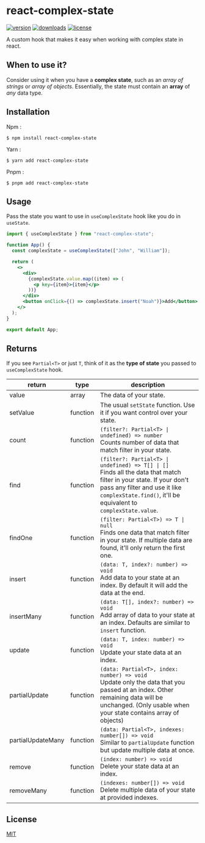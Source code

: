 # react-complex-state

[![version](https://img.shields.io/npm/v/react-complex-state?style=flat-square)](https://www.npmjs.com/package/react-complex-state) [![downloads](https://img.shields.io/npm/dm/react-complex-state?style=flat-square)]() [![license](https://img.shields.io/npm/l/react-complex-state?style=flat-square)](http://opensource.org/licenses/MIT)

A custom hook that makes it easy when working with complex state in react.

## When to use it?

Consider using it when you have a **complex state**, such as an _array of strings_ or _array of objects_. Essentially, the state must contain an **array** of _any_ data type.

## Installation

Npm :

```
$ npm install react-complex-state
```

Yarn :

```
$ yarn add react-complex-state
```

Pnpm :

```
$ pnpm add react-complex-state
```

## Usage

Pass the state you want to use in `useComplexState` hook like you do in `useState`.

```jsx
import { useComplexState } from "react-complex-state";

function App() {
  const complexState = useComplexState(["John", "William"]);

  return (
    <>
      <div>
        {complexState.value.map((item) => (
          <p key={item}>{item}</p>
        ))}
      </div>
      <button onClick={() => complexState.insert("Noah")}>Add</button>
    </>
  );
}

export default App;
```

## Returns

If you see `Partial<T>` or just `T`, think of it as the **type of state** you passed to `useComplexState` hook.

| return            | type     | description                                                                                                                                                                                                                    |
| ----------------- | -------- | ------------------------------------------------------------------------------------------------------------------------------------------------------------------------------------------------------------------------------ |
| value             | array    | The data of your state.                                                                                                                                                                                                        |
| setValue          | function | The usual `setState` function. Use it if you want control over your state.                                                                                                                                                     |
| count             | function | `(filter?: Partial<T> \| undefined) => number` <br /> Counts number of data that match filter in your state.                                                                                                                   |
| find              | function | `(filter?: Partial<T> \| undefined) => T[] \| []` <br /> Finds all the data that match filter in your state. If your don't pass any filter and use it like `complexState.find()`, it'll be equivalent to `complexState.value`. |
| findOne           | function | `(filter: Partial<T>) => T \| null` <br /> Finds one data that match filter in your state. If multiple data are found, it'll only return the first one.                                                                        |
| insert            | function | `(data: T, index?: number) => void` <br /> Add data to your state at an index. By default it will add the data at the end.                                                                                                     |
| insertMany        | function | `(data: T[], index?: number) => void` <br /> Add array of data to your state at an index. Defaults are similar to `insert` function.                                                                                           |
| update            | function | `(data: T, index: number) => void` <br /> Update your state data at an index.                                                                                                                                                  |
| partialUpdate     | function | `(data: Partial<T>, index: number) => void` <br /> Update only the data that you passed at an index. Other remaining data will be unchanged. (Only usable when your state contains array of objects)                           |
| partialUpdateMany | function | `(data: Partial<T>, indexes: number[]) => void` <br /> Similar to `partialUpdate` function but update multiple data at once.                                                                                                   |
| remove            | function | `(index: number) => void` <br /> Delete your state data at an index.                                                                                                                                                           |
| removeMany        | function | `(indexes: number[]) => void` <br /> Delete multiple data of your state at provided indexes.                                                                                                                                   |

## License

[MIT](http://opensource.org/licenses/MIT)
